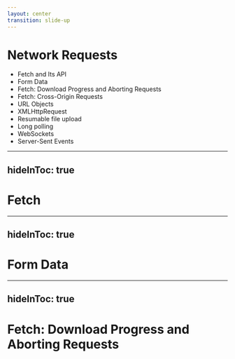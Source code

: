 ```yaml
---
layout: center
transition: slide-up
---
```


# Network Requests
<div mt-2 />

- Fetch and Its API
- Form Data
- Fetch: Download Progress and Aborting Requests
- Fetch: Cross-Origin Requests
- URL Objects
- XMLHttpRequest
- Resumable file upload
- Long polling
- WebSockets
- Server-Sent Events


---
hideInToc: true
---

# Fetch

---
hideInToc: true
---

# Form Data

---
hideInToc: true
---

# Fetch: Download Progress and Aborting Requests
